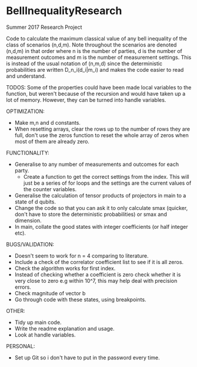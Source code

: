# BellInequalityResearch
Summer 2017 Research Project

Code to calculate the maximum classical value of any bell inequality of the class of scenarios (n,d,m). Note throughout the scenarios are denoted (n,d,m) in that order where n is the number of parties, d is the number of measurement outcomes and m is the number of measurement settings. This is instead of the usual notation of (n,m,d) since the deterministic probabilities are written D_n_i(d_i|m_i) and makes the code easier to read and understand.

TODOS:
Some of the properties could have been made local variables to the function, but weren't because of the recursion and would have taken up a lot of memory. However, they can be turned into handle variables.

OPTIMIZATION:
- Make m,n and d constants.
- When resetting arrays, clear the rows up to the number of rows they are full, don't use the zeros function to reset the whole array of zeros when most of them are already zero.

FUNCTIONALITY:
- Generalise to any number of measurements and outcomes for each party.
    - Create a function to get the correct settings from the index. This will just be a series of for loops and the settings are the current values of the counter variables.
- Generalise the calculation of tensor products of projectors in main to a state of d qubits.
- Change the code so that you can ask it to only calculate smax (quicker, don't have to store the deterministic probabilities) or smax and dimension.
- In main, collate the good states with integer coefficients (or half integer etc).

BUGS/VALIDATION:
- Doesn't seem to work for n = 4 comparing to literature.
- Include a check of the correlator coefficient list to see if it is all zeros.
- Check the algorithm works for first index.
- Instead of checking whether a coefficient is zero check whether it is very close to zero e.g within 10^7, this may help deal with precision errors.
- Check magnitude of vector b
- Go through code with these states, using breakpoints.

OTHER:
- Tidy up main code.
- Write the readme explanation and usage.
- Look at handle variables.

PERSONAL:
- Set up Git so i don't have to put in the password every time.